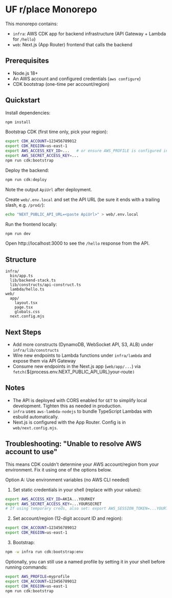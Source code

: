 # UF r/place Monorepo

This monorepo contains:

- `infra`: AWS CDK app for backend infrastructure (API Gateway + Lambda for `/hello`)
- `web`: Next.js (App Router) frontend that calls the backend

## Prerequisites

- Node.js 18+
- An AWS account and configured credentials (`aws configure`)
- CDK bootstrap (one-time per account/region)

## Quickstart

Install dependencies:

```bash
npm install
```

Bootstrap CDK (first time only, pick your region):

```bash
export CDK_ACCOUNT=123456789012
export CDK_REGION=us-east-1
export AWS_ACCESS_KEY_ID=...   # or ensure AWS_PROFILE is configured in your shell
export AWS_SECRET_ACCESS_KEY=...
npm run cdk:bootstrap
```

Deploy the backend:

```bash
npm run cdk:deploy
```

Note the output `ApiUrl` after deployment.

Create `web/.env.local` and set the API URL (be sure it ends with a trailing slash, e.g. `/prod/`):

```bash
echo "NEXT_PUBLIC_API_URL=<paste ApiUrl>" > web/.env.local
```

Run the frontend locally:

```bash
npm run dev
```

Open http://localhost:3000 to see the `/hello` response from the API.

## Structure

```
infra/
  bin/app.ts
  lib/backend-stack.ts
  lib/constructs/api-construct.ts
  lambda/hello.ts
web/
  app/
    layout.tsx
    page.tsx
    globals.css
  next.config.mjs
```

## Next Steps

- Add more constructs (DynamoDB, WebSocket API, S3, ALB) under `infra/lib/constructs`
- Wire new endpoints to Lambda functions under `infra/lambda` and expose them via API Gateway
- Consume new endpoints in the Next.js app (`web/app/...`) via `fetch(`${process.env.NEXT_PUBLIC_API_URL}your-route`)`

## Notes

- The API is deployed with CORS enabled for `GET` to simplify local development. Tighten this as needed in production.
- `infra` uses `aws-lambda-nodejs` to bundle TypeScript Lambdas with esbuild automatically.
- Next.js is configured with the App Router. Config is in `web/next.config.mjs`.
  

## Troubleshooting: "Unable to resolve AWS account to use"

This means CDK couldn’t determine your AWS account/region from your environment. Fix it using one of the options below.

Option A: Use environment variables (no AWS CLI needed)

1) Set static credentials in your shell (replace with your values):

```bash
export AWS_ACCESS_KEY_ID=AKIA...YOURKEY
export AWS_SECRET_ACCESS_KEY=...YOURSECRET
# If using temporary creds, also set: export AWS_SESSION_TOKEN=...YOURTOKEN
```

2) Set account/region (12-digit account ID and region):

```bash
export CDK_ACCOUNT=123456789012
export CDK_REGION=us-east-1
```

3) Bootstrap:

```bash
npm -w infra run cdk:bootstrap:env
```

Optionally, you can still use a named profile by setting it in your shell before running commands:
```bash
export AWS_PROFILE=myprofile
export CDK_ACCOUNT=123456789012
export CDK_REGION=us-east-1
npm run cdk:bootstrap
```
